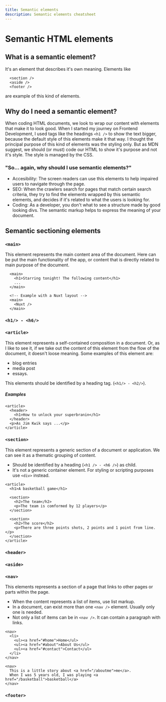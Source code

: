 ```yaml
---
title: Semantic elements
description: Semantic elements cheatsheet
---
```


# Semantic HTML elements
## What is a semantic element?
It's an element that describes it's own meaning. Elements like
``` markup
  <section />
  <aside />
  <footer />
```
are example of this kind of elements.

## Why do I need a semantic element?
When coding HTML documents, we look to wrap our content with elements that make it to look good. When I started my journey on Frontend Development, I used tags like the headings `<h1 />` to show the text bigger, because the default style of this elements make it that way. I thought the principal purpose of this kind of elements was the styling only. But as MDN suggest, we should (or must) code our HTML to show it's purpose and not it's style. The style is managed by the CSS.

### "So... again, why should I use semantic elements?"
* Accesibility: The screen readers can use this elements to help impaired users to navigate through the page.
* SEO: When the crawlers search for pages that match certain search criteria, they try to find the elements wrapped by this semantic elements, and decides if it's related to what the users is looking for.
* Coding: As a developer, you don't what to see a structure made by good looking divs. The semantic markup helps to express the meaning of your document.

## Semantic sectioning elements
### `<main>`
This element represents the main content area of the document.
Here can be put the main functionality of the app, or content that is directly related to main purpose of the document.
``` markup
  <main>
    <h1>Starring tonight! The following content</h1>
    ...
  </main>

  <!-- Example with a Nuxt layout -->
  <main>
    <Nuxt />
  </main>
```

### `<h1/> - <h6/>`

### `<article>`
This element represents a self-contained composition in a document. Or, as I like to see it, if we take out the content of this element from the flow of the document, it doesn't loose meaning. Some examples of this element are:
* blog entries
* media post
* essays.

This elements should be identified by a heading tag. (`<h1/> - <h2/>`).

##### Examples
``` markup
<article>
  <header>
    <h1>How to unlock your superbranin</h1>
  </header>
  <p>As Jim Kwik says ...</p>
</article>
```

### `<section>`
This element represents a generic section of a document or application. We can see it as a thematic grouping of content.
* Should be identified by a heading (`<h1 /> - <h6 />`) as child.
* It's not a generic container element. For styling or scripting purposes use `<div>` instead.

``` markup
<article>
  <h1>A basketball game</h1>

  <section>
    <h2>The team</h2>
    <p>The team is comformed by 12 players</p>
  </section>

  <section>
    <h2>The score</h2>
    <p>There are three points shots, 2 points and 1 point from line.</p>
  </section>
</article>
```

### `<header>`

### `<aside>`

### `<nav>`
This elements represents a section of a page that links to other pages or parts within the page.
* When the content represents a list of items, use list markup.
* In a document, can exist more than one `<nav />` element. Usually only one is needed.
* Not only a list of items can be in `<nav />`. It can contain a paragraph with links.

``` markup
<nav>
  <li>
    <ul><a href="#home">Home</ul>
    <ul><a href="#about">About Us</ul>
    <ul><a href="#contact">Contact</ul>
  </li>
</nav>
```

``` markup
<nav>
  This is a little story about <a href="/aboutme">me</a>.
  When I was 5 years old, I was playing <a href="/basketball">basketball</a>
</nav>
```

### `<footer>`
